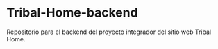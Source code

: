 # Tribal-Home-backend
Repositorio para el backend del proyecto integrador del sitio web Tribal Home.
